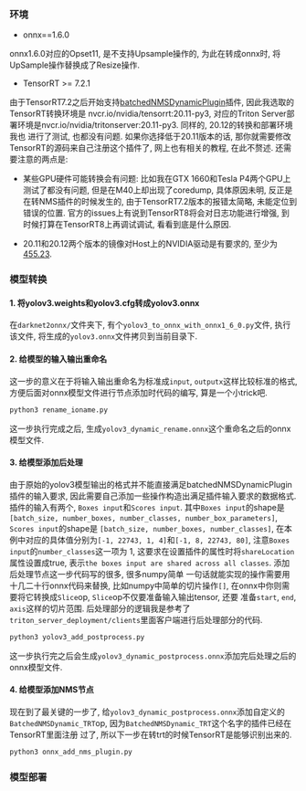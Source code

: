 ### 环境
- onnx==1.6.0

onnx1.6.0对应的Opset11, 是不支持Upsample操作的, 为此在转成onnx时, 将UpSample操作替换成了Resize操作.

- TensorRT >= 7.2.1

由于TensorRT7.2之后开始支持[batchedNMSDynamicPlugin](https://github.com/NVIDIA/TensorRT/tree/master/plugin)插件, 因此我选取的TensorRT转换环境是
nvcr.io/nvidia/tensorrt:20.11-py3, 对应的Triton Server部署环境是nvcr.io/nvidia/tritonserver:20.11-py3. 同样的, 20.12的转换和部署环境我也
进行了测试, 也都没有问题. 如果你选择低于20.11版本的话, 那你就需要修改TensorRT的源码来自己注册这个插件了, 网上也有相关的教程, 在此不赘述. 还需要注意的两点是:
    
- 某些GPU硬件可能转换会有问题: 比如我在GTX 1660和Tesla P4两个GPU上测试了都没有问题, 但是在M40上却出现了coredump, 具体原因未明, 反正是在转NMS插件的时候发生的,
由于TensorRT7.2版本的报错太简略, 未能定位到错误的位置. 官方的issues上有说到TensorRT8将会对日志功能进行增强, 到时候打算在TensorRT8上再调试调试, 看看到底是什么原因.
    
- 20.11和20.12两个版本的镜像对Host上的NVIDIA驱动是有要求的, 至少为[455.23](https://docs.nvidia.com/deeplearning/frameworks/support-matrix/index.html).


### 模型转换

#### 1. 将yolov3.weights和yolov3.cfg转成yolov3.onnx

在`darknet2onnx/`文件夹下, 有个`yolov3_to_onnx_with_onnx1_6_0.py`文件, 执行该文件, 将生成的`yolov3.onnx`文件拷贝到当前目录下.

#### 2. 给模型的输入输出重命名

这一步的意义在于将输入输出重命名为标准成`input`, `outputx`这样比较标准的格式, 方便后面对onnx模型文件进行节点添加时代码的编写, 算是一个小trick吧.

```sh
python3 rename_ioname.py
```

这一步执行完成之后, 生成`yolov3_dynamic_rename.onnx`这个重命名之后的onnx模型文件.

#### 3. 给模型添加后处理

由于原始的yolov3模型输出的格式并不能直接满足batchedNMSDynamicPlugin插件的输入要求, 因此需要自己添加一些操作构造出满足插件输入要求的数据格式. 插件的输入有两个,
`Boxes input`和`Scores input`. 其中`Boxes input`的shape是`[batch_size, number_boxes, number_classes, number_box_parameters]`, `Scores input`的shape是
`[batch_size, number_boxes, number_classes]`, 在本例中对应的具体值分别为`[-1, 22743, 1, 4]`和`[-1, 8, 22743, 80]`, 注意`Boxes input`的`number_classes`这一项为
1, 这要求在设置插件的属性时将`shareLocation`属性设置成true, 表示`the boxes input are shared across all classes`. 添加后处理节点这一步代码写的很多, 很多numpy简单
一句话就能实现的操作需要用十几二十行onnx代码来替换, 比如numpy中简单的切片操作`[]`, 在onnx中你则需要将它转换成`Slice`op, `Slice`op不仅要准备输入输出tensor, 还要
准备`start`, `end`, `axis`这样的切片范围. 后处理部分的逻辑我是参考了`triton_server_deployment/clients`里面客户端进行后处理部分的代码.

```sh
python3 yolov3_add_postprocess.py
```

这一步执行完之后会生成`yolov3_dynamic_postprocess.onnx`添加完后处理之后的onnx模型文件.

#### 4. 给模型添加NMS节点

现在到了最关键的一步了, 给`yolov3_dynamic_postprocess.onnx`添加自定义的`BatchedNMSDynamic_TRT`op, 因为`BatchedNMSDynamic_TRT`这个名字的插件已经在TensorRT里面注册
过了, 所以下一步在转trt的时候TensorRT是能够识别出来的.

```sh
python3 onnx_add_nms_plugin.py
```

### 模型部署


